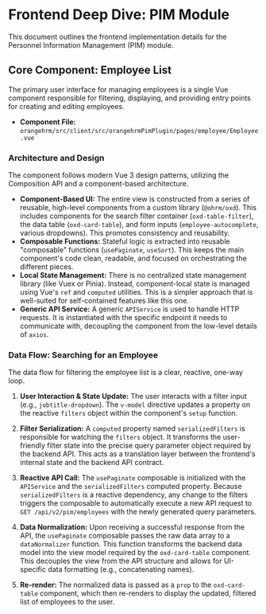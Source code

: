 # Frontend Deep Dive: PIM Module

This document outlines the frontend implementation details for the Personnel Information Management (PIM) module.

## Core Component: Employee List

The primary user interface for managing employees is a single Vue component responsible for filtering, displaying, and providing entry points for creating and editing employees.

- **Component File:** `orangehrm/src/client/src/orangehrmPimPlugin/pages/employee/Employee.vue`

### Architecture and Design

The component follows modern Vue 3 design patterns, utilizing the Composition API and a component-based architecture.

- **Component-Based UI:** The entire view is constructed from a series of reusable, high-level components from a custom library (`@ohrm/oxd`). This includes components for the search filter container (`oxd-table-filter`), the data table (`oxd-card-table`), and form inputs (`employee-autocomplete`, various dropdowns). This promotes consistency and reusability.
- **Composable Functions:** Stateful logic is extracted into reusable "composable" functions (`usePaginate`, `useSort`). This keeps the main component's code clean, readable, and focused on orchestrating the different pieces.
- **Local State Management:** There is no centralized state management library (like Vuex or Pinia). Instead, component-local state is managed using Vue's `ref` and `computed` utilities. This is a simpler approach that is well-suited for self-contained features like this one.
- **Generic API Service:** A generic `APIService` is used to handle HTTP requests. It is instantiated with the specific endpoint it needs to communicate with, decoupling the component from the low-level details of `axios`.

### Data Flow: Searching for an Employee

The data flow for filtering the employee list is a clear, reactive, one-way loop.

1.  **User Interaction & State Update:** The user interacts with a filter input (e.g., `jobtitle-dropdown`). The `v-model` directive updates a property on the reactive `filters` object within the component's `setup` function.

2.  **Filter Serialization:** A `computed` property named `serializedFilters` is responsible for watching the `filters` object. It transforms the user-friendly filter state into the precise query parameter object required by the backend API. This acts as a translation layer between the frontend's internal state and the backend API contract.

3.  **Reactive API Call:** The `usePaginate` composable is initialized with the `APIService` and the `serializedFilters` computed property. Because `serializedFilters` is a reactive dependency, any change to the filters triggers the composable to automatically execute a new API request to `GET /api/v2/pim/employees` with the newly generated query parameters.

4.  **Data Normalization:** Upon receiving a successful response from the API, the `usePaginate` composable passes the raw data array to a `dataNormalizer` function. This function transforms the backend data model into the view model required by the `oxd-card-table` component. This decouples the view from the API structure and allows for UI-specific data formatting (e.g., concatenating names).

5.  **Re-render:** The normalized data is passed as a `prop` to the `oxd-card-table` component, which then re-renders to display the updated, filtered list of employees to the user. 